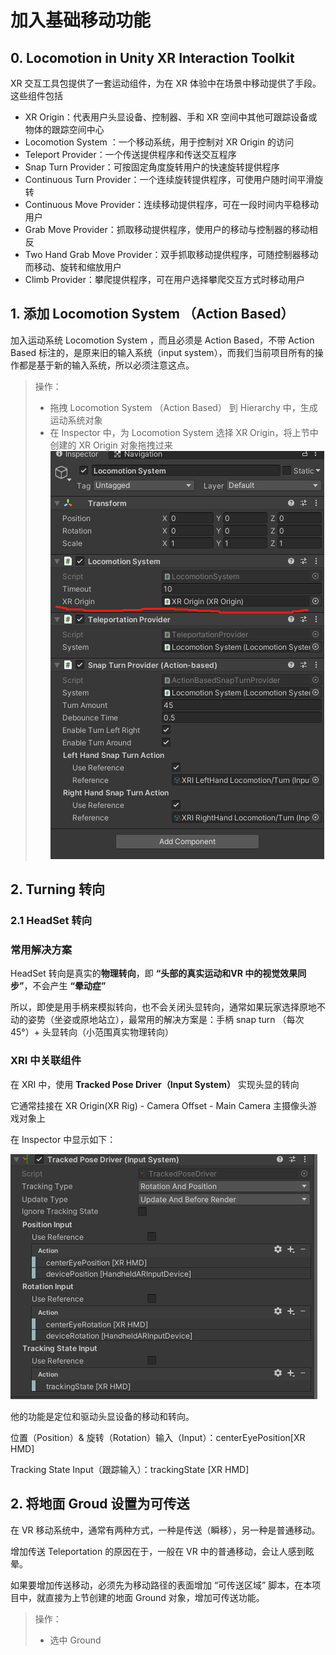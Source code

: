 # 加入基础移动功能

## 0. Locomotion in Unity XR Interaction Toolkit

XR 交互工具包提供了一套运动组件，为在 XR 体验中在场景中移动提供了手段。这些组件包括

* XR Origin：代表用户头显设备、控制器、手和 XR 空间中其他可跟踪设备或物体的跟踪空间中心
* Locomotion System ：一个移动系统，用于控制对 XR Origin 的访问
* Teleport Provider：一个传送提供程序和传送交互程序
* Snap Turn Provider：可按固定角度旋转用户的快速旋转提供程序
* Continuous Turn Provider：一个连续旋转提供程序，可使用户随时间平滑旋转
* Continuous Move Provider：连续移动提供程序，可在一段时间内平稳移动用户
* Grab Move Provider：抓取移动提供程序，使用户的移动与控制器的移动相反
* Two Hand Grab Move Provider：双手抓取移动提供程序，可随控制器移动而移动、旋转和缩放用户
* Climb Provider：攀爬提供程序，可在用户选择攀爬交互方式时移动用户

## 1. 添加 Locomotion System （Action Based）

加入运动系统  Locomotion System ，而且必须是 Action Based，不带 Action Based 标注的，是原来旧的输入系统（input system），而我们当前项目所有的操作都是基于新的输入系统，所以必须注意这点。

> 操作：  
> * 拖拽  Locomotion System （Action Based） 到 Hierarchy 中，生成运动系统对象
> * 在 Inspector 中，为 Locomotion System 选择 XR Origin，将上节中创建的 XR Origin 对象拖拽过来
    ![](../../imgs/LocomotionSystem.png)

## 2. Turning 转向

### 2.1 HeadSet 转向

### 常用解决方案

HeadSet 转向是真实的**物理转向**，即 **“头部的真实运动和VR 中的视觉效果同步”**，不会产生 **“晕动症”**

所以，即使是用手柄来模拟转向，也不会关闭头显转向，通常如果玩家选择原地不动的姿势（坐姿或原地站立），最常用的解决方案是：手柄 snap turn （每次 45°）+ 头显转向（小范围真实物理转向）

### XRI 中关联组件

在 XRI 中，使用 **Tracked Pose Driver（Input System）** 实现头显的转向

它通常挂接在 XR Origin(XR Rig) - Camera Offset - Main Camera 主摄像头游戏对象上

在 Inspector 中显示如下：

![](../../imgs/TrackedPoseDriver.png)

他的功能是定位和驱动头显设备的移动和转向。

位置（Position）& 旋转（Rotation）输入（Input）：centerEyePosition[XR HMD]

Tracking State Input（跟踪输入）：trackingState [XR HMD]

## 2. 将地面 Groud 设置为可传送

在 VR 移动系统中，通常有两种方式，一种是传送（瞬移），另一种是普通移动。

增加传送 Teleportation 的原因在于，一般在 VR 中的普通移动，会让人感到眩晕。

如果要增加传送移动，必须先为移动路径的表面增加 “可传送区域” 脚本，在本项目中，就直接为上节创建的地面 Ground 对象，增加可传送功能。

> 操作：
> * 选中 Ground 